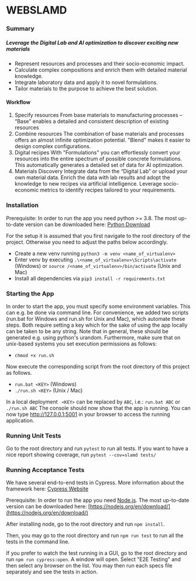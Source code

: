 # WEBSLAMD

### Summary
##### Leverage the Digital Lab and AI optimization to discover exciting new materials
- Represent resources and processes and their socio-economic impact.
- Calculate complex compositions and enrich them with detailed material knowledge.
- Integrate laboratory data and apply it to novel formulations.
- Tailor materials to the purpose to achieve the best solution.

#### Workflow
1.	Specify resources
From base materials to manufacturing processes – “Base” enables a detailed and consistent description of existing resources
2.	Combine resources 
The combination of base materials and processes offers an almost infinite optimization potential. "Blend" makes it easier to design complex configurations.
3.	Digital recipes 
With "Formulations" you can effortlessly convert your resources into the entire spectrum of possible concrete formulations. This automatically generates a detailed set of data for AI optimization.
4.	Materials Discovery
Integrate data from the “Digital Lab” or upload your own material data. Enrich the data with lab results and adopt the knowledge to new recipes via artificial intelligence. Leverage socio-economic metrics to identify recipes tailored to your requirements.

### Installation

Prerequisite: In order to run the app you need python >= 3.8. The most up-to-date version can be downloaded here:
[Python Download](https://www.python.org/)

For the setup it is assumed that you first navigate to the root directory of the project. Otherwise you need
to adjust the paths below accordingly.

- Create a new venv running `python3 -m venv <name_of_virtualenv>`
- Enter venv by executing `.\<name_of_virtualenv>\Scripts\activate` (Windows) or `source /<name_of_virtualenv>/bin/activate` (Unix and Mac)
- Install all dependencies via `pip3 install -r requirements.txt`

### Starting the App

In order to start the app, you must specify some environment variables. This can e.g. be done via command line.
For convenience, we added two scripts (run.bat for Windows and run.sh for Unix and Mac), which automate these steps.
Both require setting a key which for the sake of using the app locally can be taken to be any string. Note that in general,
these should be generated e.g. using python's urandom.
Furthermore, make sure that on unix-based systems you set execution permissions as follows:

- `chmod +x run.sh`

Now execute the corresponding script from the root directory of this project as follows.

- `run.bat <KEY>` (Windows)
- `./run.sh <KEY>` (Unix / Mac)

In a local deployment ` <KEY>` can be replaced by `ABC`, i.e.: `run.bat ABC` or `./run.sh ABC`
The console should now show that the app is running. You can now type http://127.0.0.1:5001 in your browser to
access the running application.

### Running Unit Tests

Go to the root directory and run `pytest` to run all tests. If you want to have a nice report showing coverage, run
`pytest --cov=slamd tests/`

### Running Acceptance Tests

We have several end-to-end tests in Cypress. More information about the framework here: [Cypress Website](https://www.cypress.io/)

Prerequisite: In order to run the app you need [Node.js](https://nodejs.org/). The most up-to-date version can be downloaded here:
[https://nodejs.org/en/download/](https://nodejs.org/en/download/)

After installing node, go to the root directory and run `npm install`.

Then, you may go to the root directory and run `npm run test` to run all the tests in the command line.

If you prefer to watch the test running in a GUI, go to the root directory and run `npm run cypress:open`.
A window will open. Select "E2E Testing" and then select any browser on the list.
You may then run each specs file separately and see the tests in action.
